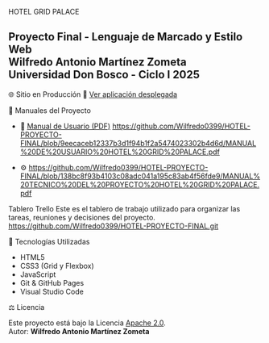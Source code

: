  HOTEL GRID PALACE

**Proyecto Final - Lenguaje de Marcado y Estilo Web**  
**Wilfredo Antonio Martínez Zometa**  
Universidad Don Bosco - Ciclo I 2025
---
🌐 Sitio en Producción
🔗 [Ver aplicación desplegada](https://wilfredo0399.github.io/HOTEL-PROYECTO-FINAL/)

📄 Manuales del Proyecto

- 📘 [Manual de Usuario (PDF)](MANUAL_DE_USUARIO_HOTEL_GRID_PALACE.pdf)
https://github.com/Wilfredo0399/HOTEL-PROYECTO-FINAL/blob/9eecaceb12337b3d1f94b1f2a5474023302b4d6d/MANUAL%20DE%20USUARIO%20HOTEL%20GRID%20PALACE.pdf

 - ⚙️ https://github.com/Wilfredo0399/HOTEL-PROYECTO-FINAL/blob/138bc8f93b4103c08adc041a195c83ab4f56fde9/MANUAL%20TECNICO%20DEL%20PROYECTO%20HOTEL%20GRID%20PALACE.pdf

Tablero Trello
Este es el tablero de trabajo utilizado para organizar las tareas, reuniones y decisiones del proyecto.
https://github.com/Wilfredo0399/HOTEL-PROYECTO-FINAL.git

🚀 Tecnologías Utilizadas

- HTML5
- CSS3 (Grid y Flexbox)
- JavaScript
- Git & GitHub Pages
- Visual Studio Code

⚖️ Licencia

Este proyecto está bajo la Licencia [Apache 2.0](https://www.apache.org/licenses/LICENSE-2.0).  
Autor: **Wilfredo Antonio Martínez Zometa**
